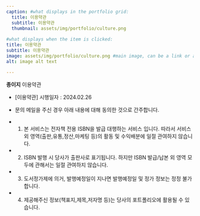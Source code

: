 ```yaml
---
caption: #what displays in the portfolio grid:
  title: 이용약관
  subtitle: 이용약관
  thumbnail: assets/img/portfolio/culture.png
  
#what displays when the item is clicked:
title: 이용약관
subtitle: 이용약관
image: assets/img/portfolio/culture.png #main image, can be a link or a file in assets/img/portfolio
alt: image alt text

---
```

**종이지** 이용약관

- [이용약관]
시행일자 : 2024.02.26

- 문의 메일을 주신 경우 아래 내용에 대해 동의한 것으로 간주합니다.
- 1) 본 서비스는 전자책 전용 ISBN을 발급 대행하는 서비스 입니다. 따라서 서비스 외 영역(출판,유통,정산,마케팅 등)의 활동 및 수익배분에 일절 관여하지 않습니다.
- 2) ISBN 발행 시 당사가 출판사로 표기됩니다. 하지만 ISBN 발급/납본 외 영역 모두에 관해서는 일절 관여하지 않습니다.
- 3) 도서정가제에 의거, 발행예정일이 지나면 발행예정일 및 정가 정보는 정정 불가합니다.
- 4) 제공해주신 정보(책표지,제목,저자명 등)는 당사의 포트폴리오에 활용될 수 있습니다.